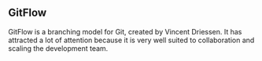 
## GitFlow
 GitFlow is a branching model for Git, created by Vincent Driessen. It has attracted a lot of attention because it is very well suited to collaboration and scaling the development team.
